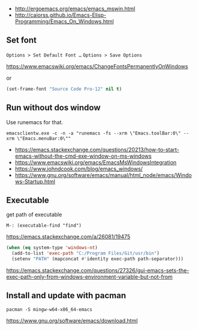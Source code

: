 - http://ergoemacs.org/emacs/emacs_mswin.html
- http://caiorss.github.io/Emacs-Elisp-Programming/Emacs_On_Windows.html

## Set font

`Options > Set Default Font …`
`Options > Save Options`

https://www.emacswiki.org/emacs/ChangeFontsPermanentlyOnWindows

or

```lisp
(set-frame-font "Source Code Pro-12" nil t)
```

## Run without dos window

Use runemacs for that.

`emacsclientw.exe -c -n -a "runemacs -fs --xrm \"Emacs.toolBar:0\" --xrm \"Emacs.menuBar:0\""`

- https://emacs.stackexchange.com/questions/20213/how-to-start-emacs-without-the-cmd-exe-window-on-ms-windows
- https://www.emacswiki.org/emacs/EmacsMsWindowsIntegration
- https://www.johndcook.com/blog/emacs_windows/
- https://www.gnu.org/software/emacs/manual/html_node/emacs/Windows-Startup.html

## Executable

get path of executable

`M-: (executable-find "find")`

https://emacs.stackexchange.com/a/26081/19475

```lisp
(when (eq system-type 'windows-nt)
  (add-to-list 'exec-path "C:/Program Files/Git/usr/bin")
  (setenv "PATH" (mapconcat #'identity exec-path path-separator)))
```

https://emacs.stackexchange.com/questions/27326/gui-emacs-sets-the-exec-path-only-from-windows-environment-variable-but-not-from

## Install and update with pacman

`pacman -S mingw-w64-x86_64-emacs`

https://www.gnu.org/software/emacs/download.html
